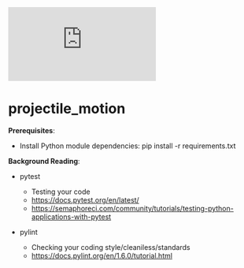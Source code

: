 ![alt text](https://github.com/bodo0909/projectile_motion/edit/master/images/diagram.pdf)

# projectile_motion

**Prerequisites**:
* Install Python module dependencies: pip install -r requirements.txt

**Background Reading**:
* pytest
  * Testing your code
  * https://docs.pytest.org/en/latest/
  * https://semaphoreci.com/community/tutorials/testing-python-applications-with-pytest

* pylint 
  * Checking your coding style/cleaniless/standards 
  * https://docs.pylint.org/en/1.6.0/tutorial.html

